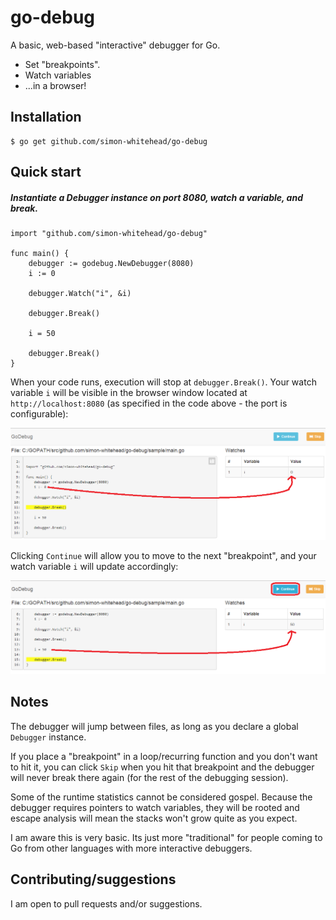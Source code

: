 go-debug
========

A basic, web-based "interactive" debugger for Go.

* Set "breakpoints".
* Watch variables
* ...in a browser!

## Installation

    $ go get github.com/simon-whitehead/go-debug

## Quick start

##### Instantiate a Debugger instance on port 8080, watch a variable, and break.

```
import "github.com/simon-whitehead/go-debug"

func main() {
    debugger := godebug.NewDebugger(8080)
    i := 0
    
    debugger.Watch("i", &i)
    
    debugger.Break()
    
    i = 50
    
    debugger.Break()
}
```

When your code runs, execution will stop at `debugger.Break()`. Your watch variable `i` will be visible in the browser window located at `http://localhost:8080` (as specified in the code above - the port is configurable):

![Breakpoint #1](https://raw.githubusercontent.com/simon-whitehead/go-debug/master/sample/img/breakpoint1.png)

Clicking `Continue` will allow you to move to the next "breakpoint", and your watch variable `i` will update accordingly:

![Breakpoint #2](https://raw.githubusercontent.com/simon-whitehead/go-debug/master/sample/img/breakpoint2.png)

## Notes

The debugger will jump between files, as long as you declare a global `Debugger` instance.

If you place a "breakpoint" in a loop/recurring function and you don't want to hit it, you can click `Skip` when you hit that breakpoint and the debugger will never break there again (for the rest of the debugging session).

Some of the runtime statistics cannot be considered gospel. Because the debugger requires pointers to watch variables, they will be rooted and escape analysis will mean the stacks won't grow quite as you expect.

I am aware this is very basic. Its just more "traditional" for people coming to Go from other languages with more interactive debuggers.

## Contributing/suggestions

I am open to pull requests and/or suggestions.
